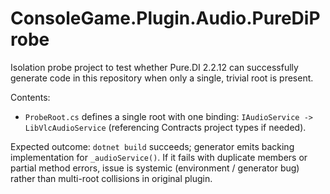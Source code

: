 # ConsoleGame.Plugin.Audio.PureDiProbe

Isolation probe project to test whether Pure.DI 2.2.12 can successfully generate code in this repository when only a single, trivial root is present.

Contents:
- `ProbeRoot.cs` defines a single root with one binding: `IAudioService -> LibVlcAudioService` (referencing Contracts project types if needed).

Expected outcome: `dotnet build` succeeds; generator emits backing implementation for `_audioService()`.
If it fails with duplicate members or partial method errors, issue is systemic (environment / generator bug) rather than multi-root collisions in original plugin.
